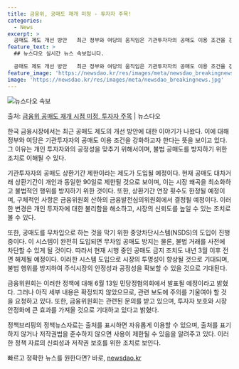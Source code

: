 ```yaml
---
title: 금융위, 공매도 재개 미정 - 투자자 주목!
categories:
  - News
excerpt: >
  공매도 제도 개선 방안   최근 정부와 여당의 움직임은 기관투자자의 공매도 이용 조건을 강화하고자 하는 의지…
feature_text: >
  ## 뉴스다오 실시간 뉴스 속보입니다.

  공매도 제도 개선 방안   최근 정부와 여당의 움직임은 기관투자자의 공매도 이용 조건을 강화하고자 하는 의지…
feature_image: 'https://newsdao.kr/res/images/meta/newsdao_breakingnews.jpg'
image: 'https://newsdao.kr/res/images/meta/newsdao_breakingnews.jpg'
---
```


![뉴스다오 속보](https://newsdao.kr/res/images/meta/newsdao_breakingnews.jpg)

<p>출처: <a href="https://newsdao.kr/4207" rel="dofollow">금융위 공매도 재개 시점 미정, 투자자 주목</a> | 뉴스다오</p>

한국 금융시장에서는 최근 공매도 제도의 개선 방안에 대한 이야기가 나왔다. 이에 대해 정부와 여당은 기관투자자의 공매도 이용 조건을 강화하고자 한다는 뜻을 보이고 있다. 그 이유는 개인 투자자와의 공정성을 맞추기 위해서이며, 불법 공매도를 방지하기 위한 조치로 이해될 수 있다.

기관투자자의 공매도 상환기간 제한이라는 제도가 도입될 예정이다. 현재 공매도 대차거래 상환기간이 개인과 동일한 90일로 제한될 것으로 보이며, 이는 시장 왜곡을 최소화하고 불법적인 행위를 방지하기 위한 것이다. 또한, 상환기간 연장 횟수도 한정될 예정이며, 구체적인 사항은 금융위원회 산하의 금융발전심의위원회에서 결정될 예정이다. 이러한 변경은 개인 투자자에 대한 불리함을 해소하고, 시장의 신뢰도를 높일 수 있는 조치로 볼 수 있다.

또한, 공매도를 무차입으로 하는 것을 막기 위한 중앙차단시스템(NSDS)의 도입이 진행 중이다. 이 시스템이 완전히 도입되면 무차입 공매도 방지는 물론, 불법 거래를 사전에 차단할 수 있게 될 것이다. 따라서 현재 시행 중인 공매도 금지 조치도 내년 3월 이후 전면 해제될 예정이다. 이러한 시스템 도입으로 시장의 투명성이 향상될 것으로 기대되며, 불법 행위를 방지하여 주식시장의 안정성과 공정성을 확보할 수 있을 것으로 기대된다.

금융위원회는 이러한 정책에 대해 6월 13일 민당정협의회에서 발표될 예정이라고 밝혔다. 그러나 아직 세부 내용은 확정되지 않았으므로, 관련 보도에 주의를 기울여야 할 것을 요청하고 있다. 또한, 금융위원회는 관련된 문의를 받고 있으며, 투자자 보호와 시장 안정화에 큰 효과를 가져올 것으로 기대하고 있다고 밝혔다.

정책브리핑의 정책뉴스자료는 출처를 표시하면 자유롭게 이용할 수 있으며, 출처를 표기하지 않거나 저작권법을 준수하지 않으면 사용이 제한될 수 있음을 알려주고 있다. 이러한 정책 자료의 신뢰성과 저작권 보호를 위한 조치로 보인다. 

빠르고 정확한 뉴스를 원한다면? 바로, <a href="https://newsdao.kr" rel="dofollow">newsdao.kr</a>


